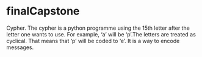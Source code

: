 # finalCapstone
Cypher.
The cypher is a python programme using the 15th letter after the letter one wants to use.
For example, ‘a’ will be ‘p’.The letters are treated as cyclical. That means that ‘p’ will be coded to ‘e’.
It is a way to encode messages.
